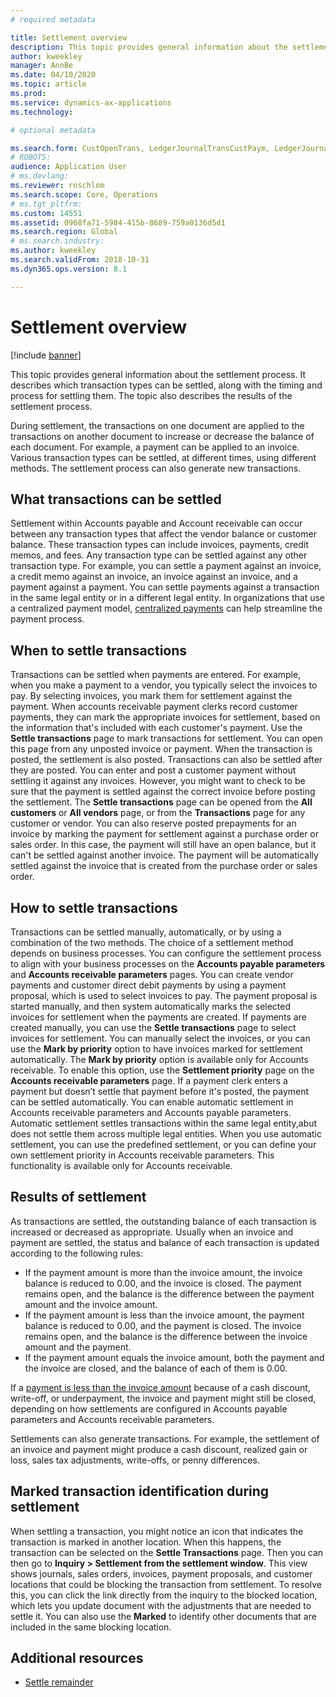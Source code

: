 ```yaml
---
# required metadata

title: Settlement overview
description: This topic provides general information about the settlement process. It describes which transaction types can be settled, along with the timing and process for settling them. The topic also describes the results of the settlement process.
author: kweekley
manager: AnnBe
ms.date: 04/10/2020
ms.topic: article
ms.prod: 
ms.service: dynamics-ax-applications
ms.technology: 

# optional metadata

ms.search.form: CustOpenTrans, LedgerJournalTransCustPaym, LedgerJournalTransVendPaym, VendOpenTrans
# ROBOTS: 
audience: Application User
# ms.devlang: 
ms.reviewer: roschlom
ms.search.scope: Core, Operations
# ms.tgt_pltfrm: 
ms.custom: 14551
ms.assetid: 0968fa71-5984-415b-8689-759a0136d5d1
ms.search.region: Global
# ms.search.industry: 
ms.author: kweekley
ms.search.validFrom: 2018-10-31
ms.dyn365.ops.version: 8.1

---
```


# Settlement overview

[!include [banner](../includes/banner.md)]

This topic provides general information about the settlement process. It describes which transaction types can be settled, along with the timing and process for settling them. The topic also describes the results of the settlement process.

During settlement, the transactions on one document are applied to the transactions on another document to increase or decrease the balance of each document. For example, a payment can be applied to an invoice. Various transaction types can be settled, at different times, using different methods. The settlement process can also generate new transactions.

## What transactions can be settled
Settlement within Accounts payable and Account receivable can occur between any transaction types that affect the vendor balance or customer balance. These transaction types can include invoices, payments, credit memos, and fees. Any transaction type can be settled against any other transaction type. For example, you can settle a payment against an invoice, a credit memo against an invoice, an invoice against an invoice, and a payment against a payment. You can settle payments against a transaction in the same legal entity or in a different legal entity. In organizations that use a centralized payment model, [centralized payments](set-up-centralized-payments.md) can help streamline the payment process.

## When to settle transactions
Transactions can be settled when payments are entered. For example, when you make a payment to a vendor, you typically select the invoices to pay. By selecting invoices, you mark them for settlement against the payment. When accounts receivable payment clerks record customer payments, they can mark the appropriate invoices for settlement, based on the information that's included with each customer's payment. Use the **Settle transactions** page to mark transactions for settlement. You can open this page from any unposted invoice or payment. When the transaction is posted, the settlement is also posted. Transactions can also be settled after they are posted. You can enter and post a customer payment without settling it against any invoices. However, you might want to check to be sure that the payment is settled against the correct invoice before posting the settlement. The **Settle transactions** page can be opened from the **All customers** or **All vendors** page, or from the **Transactions** page for any customer or vendor. You can also reserve posted prepayments for an invoice by marking the payment for settlement against a purchase order or sales order. In this case, the payment will still have an open balance, but it can't be settled against another invoice. The payment will be automatically settled against the invoice that is created from the purchase order or sales order.

## How to settle transactions
Transactions can be settled manually, automatically, or by using a combination of the two methods. The choice of a settlement method depends on business processes. You can configure the settlement process to align with your business processes on the **Accounts payable parameters** and **Accounts receivable parameters** pages. You can create vendor payments and customer direct debit payments by using a payment proposal, which is used to select invoices to pay. The payment proposal is started manually, and then system automatically marks the selected invoices for settlement when the payments are created. If payments are created manually, you can use the **Settle transactions** page to select invoices for settlement. You can manually select the invoices, or you can use the **Mark by priority** option to have invoices marked for settlement automatically. The **Mark by priority** option is available only for Accounts receivable. To enable this option, use the **Settlement priority** page on the **Accounts receivable parameters** page. If a payment clerk enters a payment but doesn’t settle that payment before it's posted, the payment can be settled automatically. You can enable automatic settlement in Accounts receivable parameters and Accounts payable parameters. Automatic settlement settles transactions within the same legal entity,abut does not settle them across multiple legal entities. When you use automatic settlement, you can use the predefined settlement, or you can define your own settlement priority in Accounts receivable parameters. This functionality is available only for Accounts receivable.

## Results of settlement
As transactions are settled, the outstanding balance of each transaction is increased or decreased as appropriate. Usually when an invoice and payment are settled, the status and balance of each transaction is updated according to the following rules:

-   If the payment amount is more than the invoice amount, the invoice balance is reduced to 0.00, and the invoice is closed. The payment remains open, and the balance is the difference between the payment amount and the invoice amount.
-   If the payment amount is less than the invoice amount, the payment balance is reduced to 0.00, and the payment is closed. The invoice remains open, and the balance is the difference between the invoice amount and the payment.
-   If the payment amount equals the invoice amount, both the payment and the invoice are closed, and the balance of each of them is 0.00.

If a [payment is less than the invoice amount](../accounts-payable/vendor-payments-partial-amount.md) because of a cash discount, write-off, or underpayment, the invoice and payment might still be closed, depending on how settlements are configured in Accounts payable parameters and Accounts receivable parameters. 

Settlements can also generate transactions. For example, the settlement of an invoice and payment might produce a cash discount, realized gain or loss, sales tax adjustments, write-offs, or penny differences.

## Marked transaction identification during settlement
When settling a transaction, you might notice an icon that indicates the transaction is marked in another location. When this happens, the transaction can be selected on the **Settle Transactions** page. Then you can then go to **Inquiry > Settlement from the settlement window**. This view shows journals, sales orders, invoices, payment proposals, and customer locations that could be blocking the transaction from settlement. To resolve this, you can click the link directly from the inquiry to the blocked location, which lets you update document with the adjustments that are needed to settle it.  You can also use the **Marked** to identify other documents that are included in the same blocking location.

## Additional resources
- [Settle remainder](settle-remainder.md)


